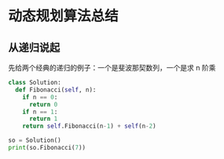 # 动态规划算法总结

## 从递归说起

先给两个经典的递归的例子：一个是斐波那契数列，一个是求 n 阶乘

```py
class Solution:
  def Fibonacci(self, n):
    if n == 0:
      return 0
    if n == 1:
      return 1
    return self.Fibonacci(n-1) + self(n-2)

so = Solution()
print(so.Fibonacci(7))
```

